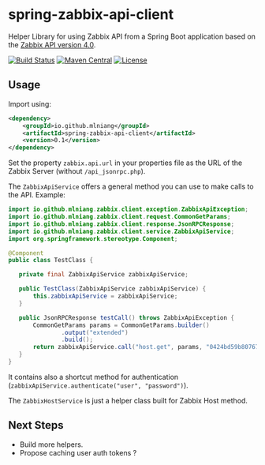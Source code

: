 # spring-zabbix-api-client
Helper Library for using Zabbix API from a Spring Boot application based on the [Zabbix API version 4.0](https://www.zabbix.com/documentation/4.0/manual/api).

[![Build Status](https://travis-ci.org/mlniang/spring-zabbix-api-client.svg?branch=master)](https://travis-ci.org/mlniang/spring-zabbix-api-client)
[![Maven Central](https://maven-badges.herokuapp.com/maven-central/io.github.mlniang/spring-zabbix-api-client/badge.svg)](https://maven-badges.herokuapp.com/maven-central/io.github.mlniang/spring-zabbix-api-client)
[![License](https://img.shields.io/badge/License-Apache%202.0-blue.svg)](https://opensource.org/licenses/Apache-2.0)
<!---[![Dependency Status](https://www.versioneye.com/user/projects/57cafb94939fc6004abe4b21/badge.svg?style=flat-square)](https://www.versioneye.com/user/projects/57cafb94939fc6004abe4b21)--->

## Usage
Import using:
```xml
<dependency>
    <groupId>io.github.mlniang</groupId>
    <artifactId>spring-zabbix-api-client</artifactId>
    <version>0.1</version>
</dependency>
```

Set the property `zabbix.api.url` in your properties file as the URL of the Zabbix Server (without `/api_jsonrpc.php`).

The `ZabbixApiService` offers a general method you can use to make calls to the API. Example:


 ```java
import io.github.mlniang.zabbix.client.exception.ZabbixApiException;
import io.github.mlniang.zabbix.client.request.CommonGetParams;
import io.github.mlniang.zabbix.client.response.JsonRPCResponse;
import io.github.mlniang.zabbix.client.service.ZabbixApiService;
import org.springframework.stereotype.Component;

@Component
public class TestClass {

    private final ZabbixApiService zabbixApiService;

    public TestClass(ZabbixApiService zabbixApiService) {
        this.zabbixApiService = zabbixApiService;
    }

    public JsonRPCResponse testCall() throws ZabbixApiException {
        CommonGetParams params = CommonGetParams.builder()
                .output("extended")
                .build();
        return zabbixApiService.call("host.get", params, "0424bd59b807674191e7d77572075f33");
    }
}
```

It contains also a shortcut method for authentication (`zabbixApiService.authenticate("user", "password")`).

The `ZabbixHostService` is just a helper class built for Zabbix Host method.

## Next Steps
* Build more helpers.
* Propose caching user auth tokens ?
